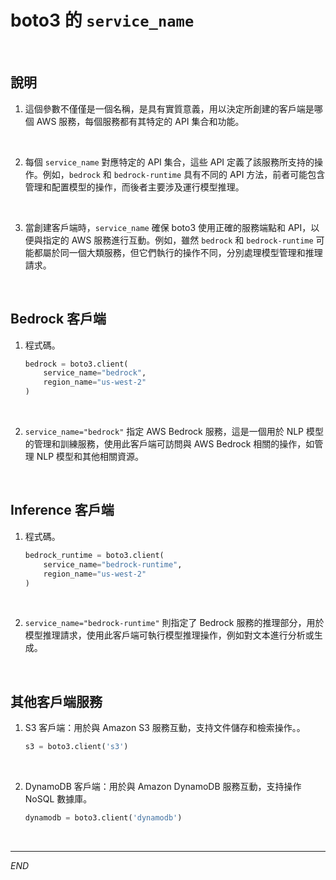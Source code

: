 # boto3 的 `service_name`

<br>

## 說明

1. 這個參數不僅僅是一個名稱，是具有實質意義，用以決定所創建的客戶端是哪個 AWS 服務，每個服務都有其特定的 API 集合和功能。

<br>

2. 每個 `service_name` 對應特定的 API 集合，這些 API 定義了該服務所支持的操作。例如，`bedrock` 和 `bedrock-runtime` 具有不同的 API 方法，前者可能包含管理和配置模型的操作，而後者主要涉及運行模型推理。

<br>

3. 當創建客戶端時，`service_name` 確保 boto3 使用正確的服務端點和 API，以便與指定的 AWS 服務進行互動。例如，雖然 `bedrock` 和 `bedrock-runtime` 可能都屬於同一個大類服務，但它們執行的操作不同，分別處理模型管理和推理請求。

<br>

## Bedrock 客戶端

1. 程式碼。

    ```python
    bedrock = boto3.client(
        service_name="bedrock",
        region_name="us-west-2"
    )
    ```

<br>

2. `service_name="bedrock"` 指定 AWS Bedrock 服務，這是一個用於 NLP 模型的管理和訓練服務，使用此客戶端可訪問與 AWS Bedrock 相關的操作，如管理 NLP 模型和其他相關資源。

<br>

## Inference 客戶端

1. 程式碼。
    ```python
    bedrock_runtime = boto3.client(
        service_name="bedrock-runtime",
        region_name="us-west-2"
    )
    ```

<br>

2. `service_name="bedrock-runtime"` 則指定了 Bedrock 服務的推理部分，用於模型推理請求，使用此客戶端可執行模型推理操作，例如對文本進行分析或生成。

<br>

## 其他客戶端服務

1. S3 客戶端：用於與 Amazon S3 服務互動，支持文件儲存和檢索操作。。

    ```python
    s3 = boto3.client('s3')
    ```

<br>

2. DynamoDB 客戶端：用於與 Amazon DynamoDB 服務互動，支持操作 NoSQL 數據庫。

    ```python
    dynamodb = boto3.client('dynamodb')
    ```

<br>

___

_END_